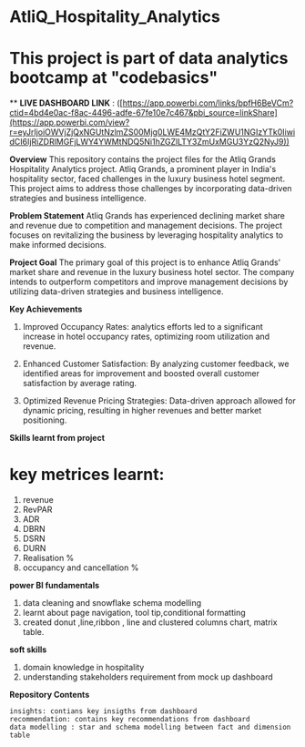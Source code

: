 # AtliQ_Hospitality_Analytics
# This project is part of data analytics bootcamp at "codebasics"

** **LIVE DASHBOARD LINK** : ([https://app.powerbi.com/links/bpfH6BeVCm?ctid=4bd4e0ac-f8ac-4496-adfe-67fe10e7c467&pbi_source=linkShare](https://app.powerbi.com/view?r=eyJrIjoiOWVjZjQxNGUtNzlmZS00Mjg0LWE4MzQtY2FiZWU1NGIzYTk0IiwidCI6IjRiZDRlMGFjLWY4YWMtNDQ5Ni1hZGZlLTY3ZmUxMGU3YzQ2NyJ9))

**Overview**
This repository contains the project files for the Atliq Grands Hospitality Analytics project. Atliq Grands, a prominent player in India's hospitality sector, faced challenges in the luxury business hotel segment. This project aims to address those challenges by incorporating data-driven strategies and business intelligence.

**Problem Statement**
Atliq Grands has experienced declining market share and revenue due to competition and management decisions. The project focuses on revitalizing the business by leveraging hospitality analytics to make informed decisions.

**Project Goal**
The primary goal of this project is to enhance Atliq Grands' market share and revenue in the luxury business hotel sector. The company intends to outperform competitors and improve management decisions by utilizing data-driven strategies and business intelligence.

**Key Achievements**
1. Improved Occupancy Rates: analytics efforts led to a significant increase in hotel occupancy rates, optimizing room utilization and revenue.

2. Enhanced Customer Satisfaction: By analyzing customer feedback, we identified areas for improvement and boosted overall customer satisfaction by average rating.

3. Optimized Revenue Pricing Strategies: Data-driven approach allowed for dynamic pricing, resulting in higher revenues and better market positioning.

**Skills learnt from project**
# key metrices learnt:
1. revenue
2. RevPAR
3. ADR
4. DBRN
5. DSRN
6. DURN
7. Realisation %
8. occupancy and cancellation %
   
**power BI fundamentals**
1. data cleaning and snowflake schema modelling
2. learnt about page navigation, tool tip,conditional formatting
3. created donut ,line,ribbon , line and clustered columns chart, matrix table.

**soft skills**
1. domain knowledge in hospitality
2. understanding stakeholders requirement from mock up dashboard
   
**Repository Contents**
```project pdf: Contains dashboard pdf files
insights: contians key insigths from dashboard
recommendation: contains key recommendations from dashboard
data modelling : star and schema modelling between fact and dimension table
```
